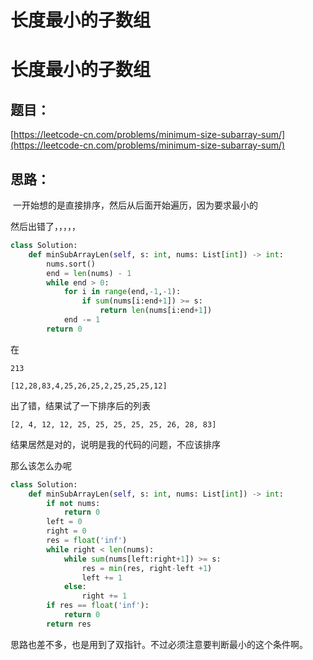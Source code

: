 # 长度最小的子数组


# 	长度最小的子数组

## 题目：

[https://leetcode-cn.com/problems/minimum-size-subarray-sum/](https://leetcode-cn.com/problems/minimum-size-subarray-sum/)

## 思路：

​	一开始想的是直接排序，然后从后面开始遍历，因为要求最小的

然后出错了，，，，，

```python
class Solution:
    def minSubArrayLen(self, s: int, nums: List[int]) -> int:
        nums.sort()
        end = len(nums) - 1
        while end > 0:
            for i in range(end,-1,-1):
                if sum(nums[i:end+1]) >= s:
                    return len(nums[i:end+1])
            end -= 1
        return 0

```

在

`213`

`[12,28,83,4,25,26,25,2,25,25,25,12]`

出了错，结果试了一下排序后的列表

`[2, 4, 12, 12, 25, 25, 25, 25, 25, 26, 28, 83]`

结果居然是对的，说明是我的代码的问题，不应该排序

那么该怎么办呢

```python
class Solution:
    def minSubArrayLen(self, s: int, nums: List[int]) -> int:
        if not nums:
            return 0
        left = 0
        right = 0
        res = float('inf')
        while right < len(nums):
            while sum(nums[left:right+1]) >= s:
                res = min(res, right-left +1)
                left += 1
            else:
                right += 1
        if res == float('inf'):
            return 0
        return res
```

思路也差不多，也是用到了双指针。不过必须注意要判断最小的这个条件啊。


